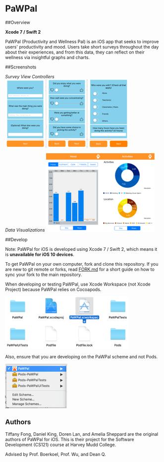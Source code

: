 # PaWPal

##Overview

<b>Xcode 7 / Swift 2</b>

PaWPal (Productivity and Wellness Pal) is an iOS app that seeks to improve 
users' productivity and mood. Users take short surveys throughout the day about 
their experiences, and from this data, they can reflect on their wellness via 
insightful graphs and charts.

##Screenshots

<em>Survey View Controllers</em>
<img src="/Screenshots/SurveyViewControllers.png" width="400">
<br>

<em>Data Visualizations</em>
<img src="/Screenshots/MoodChart.png" width="175"><img src="/Screenshots/ActivitiesChart.png" width="175">

##Develop

Note: PaWPal for iOS is developed using Xcode 7 / Swift 2, which means it is 
<b>unavailable for iOS 10 devices</b>.

To get PaWPal on your own computer, fork and clone this repository. If you are new to git remote or forks, read [FORK.md](FORK.md) for a short guide on how to sync your fork to the main repository.

When developing or testing PaWPal, use Xcode Workspace (not Xcode Project) because PaWPal relies on Cocoapods. 

<img src="/Screenshots/xcworkspace.png" width="400">
<br>

Also, ensure that you are developing on the PaWPal scheme and not Pods.

<img src="/Screenshots/SchemaView2.png" width="200">

## Authors

Tiffany Fong, Daniel King, Doren Lan, and Amelia Sheppard are the original 
authors of PaWPal for iOS. This is their project for the Software Development 
(CS121) course at Harvey Mudd College.

Advised by Prof. Boerkoel, Prof. Wu, and Dean Q.
